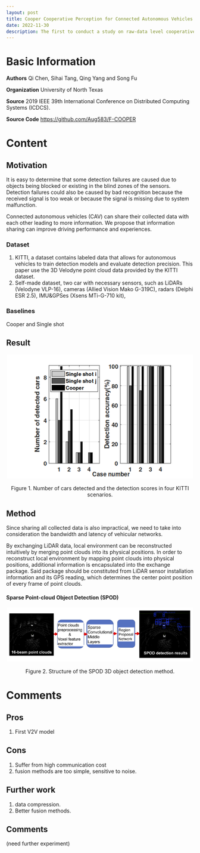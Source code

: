```yaml
---
layout: post
title: Cooper Cooperative Perception for Connected Autonomous Vehicles based on 3D Point Clouds
date: 2022-11-30
description: The first to conduct a study on raw-data level cooperative perception for enhancing the detection ability of self-driving systems. In this work, relying on LiDAR 3D point clouds, we fuse the sensor data collected from different positions and angles of connected vehicles.
---   
```


# Basic Information

**Authors**
Qi Chen, Sihai Tang, Qing Yang and Song Fu

**Organization**
University of North Texas

**Source**
2019 IEEE 39th International Conference on Distributed Computing Systems (ICDCS).

**Source Code**
https://github.com/Aug583/F-COOPER

# Content 
## Motivation
It is easy to determine that some detection failures are caused due to objects being blocked or existing in the blind zones of the sensors. Detection failures could also be caused by bad recognition because the received signal is too weak or because the signal is missing due to system malfunction. 

Connected autonomous vehicles (CAV) can share their collected data with each other leading to more information. We propose that information sharing can improve driving performance and experiences.


### Dataset
1. KITTI, a dataset contains labeled data that allows for autonomous vehicles to train detection models and evaluate detection precision. This paper use the 3D Velodyne point cloud data provided by the KITTI dataset.
2. Self-made dataset, two car with necessary sensors, such as LiDARs (Velodyne VLP-16), cameras (Allied Vision Mako G-319C), radars (Delphi ESR 2.5), IMU&GPSes (Xsens MTi-G-710 kit),

### Baselines
Cooper and Single shot

## Result
<p align = "center">
<img src = "/images/posts/Cooper/Result1.png" width="500">
</p>
<p align = "center">
Figure 1. Number of cars detected and the detection scores in four KITTI scenarios.
</p>


## Method
Since sharing all collected data is also impractical, we need to take into consideration the bandwidth and latency of vehicular networks. 


By exchanging LiDAR data, local environment can be reconstructed intuitively by merging point clouds into its physical positions.
In order to reconstruct local environment by mapping point clouds into physical positions, additional information is encapsulated into the exchange package. Said package should be constituted from LiDAR sensor installation information and its GPS reading, which determines the center point position of every frame of point clouds.

#### Sparse Point-cloud Object Detection (SPOD)
<p align = "center">
<img src = "/images/posts/Cooper/SPOD.png" width="500">
</p>
<p align = "center">
Figure 2. Structure of the SPOD 3D object detection method.
</p>


# Comments
##  Pros
1. First V2V model

## Cons
1. Suffer from high communication cost
2. fusion methods are too simple, sensitive to noise.

## Further work
1. data compression.
2. Better fusion methods.

## Comments
(need further experiment)